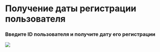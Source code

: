 # Получение даты регистрации пользователя

### Введите ID пользователя и получите дату его регистрации

  <a href="https://maxhack1337.github.io/vk-regdate">
  <img src="https://img.shields.io/badge/%D0%A3%D0%B7%D0%BD%D0%B0%D1%82%D1%8C%20ID-blue?style=for-the-badge"/>
  </a>
